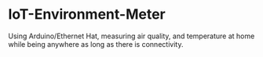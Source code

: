 # IoT-Environment-Meter
Using Arduino/Ethernet Hat, measuring air quality, and temperature at home while being anywhere as long as there is connectivity.
